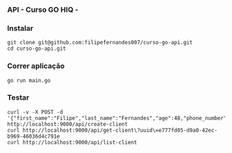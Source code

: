 ### API - Curso GO HIQ - 

### Instalar
```shell
git clone git@github.com:filipefernandes007/curso-go-api.git
cd curso-go-api.git
```

### Correr aplicação
```shell
go run main.go
```

### Testar
```shell
curl -v -X POST -d '{"first_name":"Filipe","last_name":"Fernandes","age":48,"phone_number":"999999999"}' http://localhost:9000/api/create-client
curl http://localhost:9000/api/get-client\?uuid\=e777fd05-d9a0-42ec-b969-46036d4c791e
curl http://localhost:9000/api/list-client
```
